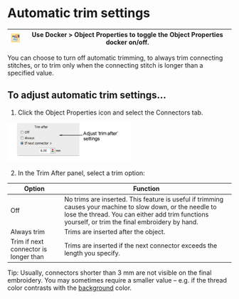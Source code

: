 # Automatic trim settings

| ![ObjectProperties00023.png](assets/ObjectProperties00023.png) | Use Docker > Object Properties to toggle the Object Properties docker on/off. |
| -------------------------------------------------------------- | ----------------------------------------------------------------------------- |

You can choose to turn off automatic trimming, to always trim connecting stitches, or to trim only when the connecting stitch is longer than a specified value.

## To adjust automatic trim settings...

1. Click the Object Properties icon and select the Connectors tab.

![connectors00024.png](assets/connectors00024.png)

2. In the Trim After panel, select a trim option:

| Option                                | Function                                                                                                                                                                                                        |
| ------------------------------------- | --------------------------------------------------------------------------------------------------------------------------------------------------------------------------------------------------------------- |
| Off                                   | No trims are inserted. This feature is useful if trimming causes your machine to slow down, or the needle to lose the thread. You can either add trim functions yourself, or trim the final embroidery by hand. |
| Always trim                           | Trims are inserted after the object.                                                                                                                                                                            |
| Trim if next connector is longer than | Trims are inserted if the next connector exceeds the length you specify.                                                                                                                                        |

Tip: Usually, connectors shorter than 3 mm are not visible on the final embroidery. You may sometimes require a smaller value – e.g. if the thread color contrasts with the [background](../../glossary/glossary) color.
